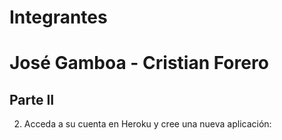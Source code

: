 # Integrantes

# José Gamboa - Cristian Forero

## Parte II

2. Acceda a su cuenta en Heroku y cree una nueva aplicación:


